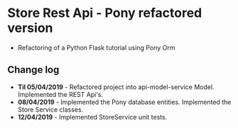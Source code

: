 # **Store Rest Api - Pony refactored version**

- Refactoring of a Python Flask tutorial using Pony Orm


## **Change log**

- **Til 05/04/2019** - Refactored project into api-model-service Model. Implemented the REST Api's. 
- **08/04/2019** - Implemented the Pony database entities. Implemented the Store Service classes. 
- **12/04/2019** - Implemented StoreService unit tests.
